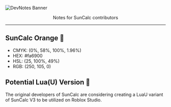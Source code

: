 <!-- Banner -->
![DevNotes Banner](https://github.com/user-attachments/assets/cd8b66a7-620d-4b13-af96-d54a1cf3a3e2)
<div align="center">Notes for SunCalc contributors</div>

---

## SunCalc Orange 🔶
- CMYK: (0%, 58%, 100%, 1.96%)
- HEX: #fa6900
- HSL: (25, 100%, 49%)
- RGB: (250, 105, 0)

## Potential Lua(U) Version 🔷
The original developers of SunCalc are considering creating a LuaU variant of SunCalc V3 to be utilized on Roblox Studio.
